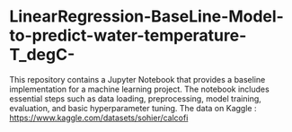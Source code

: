 # LinearRegression-BaseLine-Model-to-predict-water-temperature-T_degC-
This repository contains a Jupyter Notebook that provides a baseline implementation for a machine learning project. The notebook includes essential steps such as data loading, preprocessing, model training, evaluation, and basic hyperparameter tuning.
The data on Kaggle : https://www.kaggle.com/datasets/sohier/calcofi
